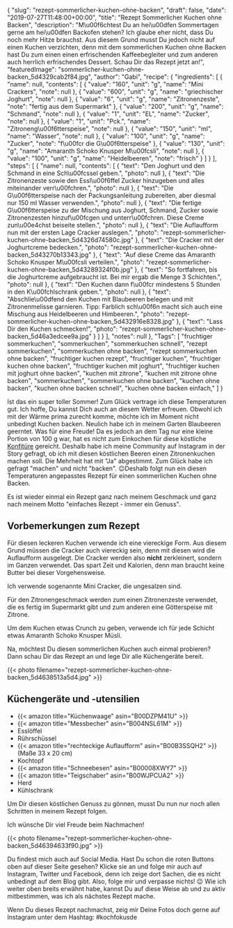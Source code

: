 {
    "slug": "rezept-sommerlicher-kuchen-ohne-backen",
    "draft": false,
    "date": "2019-07-27T11:48:00+00:00",
    "title": "Rezept Sommerlicher Kuchen ohne Backen",
    "description": "M\u00f6chtest Du an hei\u00dfen Sommertagen gerne am hei\u00dfen Backofen stehen?  Ich glaube eher nicht, dass Du noch mehr Hitze brauchst. Aus diesem Grund musst Du jedoch nicht auf einen Kuchen verzichten, denn mit dem sommerlichen Kuchen ohne Backen hast Du zum einen einen erfrischenden Kaffeebegleiter und zum anderen auch herrlich erfrischendes Dessert. Schau Dir das Rezept jetzt an!",
    "featuredImage": "sommerlicher-kuchen-ohne-backen_5d4329cab2f84.jpg",
    "author": "Gabi",
    "recipe": {
        "ingredients": [
            {
                "name": null,
                "contents": [
                    {
                        "value": "160",
                        "unit": "g",
                        "name": "Mini Crackers",
                        "note": null
                    },
                    {
                        "value": "600",
                        "unit": "g",
                        "name": "griechischer Joghurt",
                        "note": null
                    },
                    {
                        "value": "6",
                        "unit": "g",
                        "name": "Zitronenzeste",
                        "note": "fertig aus dem Supermarkt"
                    },
                    {
                        "value": "200",
                        "unit": "g",
                        "name": "Schmand",
                        "note": null
                    },
                    {
                        "value": "1",
                        "unit": "EL",
                        "name": "Zucker",
                        "note": null
                    },
                    {
                        "value": "1",
                        "unit": "Pck.",
                        "name": "Zitroneng\u00f6tterspeise",
                        "note": null
                    },
                    {
                        "value": "150",
                        "unit": "ml",
                        "name": "Wasser",
                        "note": null
                    },
                    {
                        "value": "100",
                        "unit": "g",
                        "name": "Zucker",
                        "note": "f\u00fcr die G\u00f6tterspeise"
                    },
                    {
                        "value": "130",
                        "unit": "g",
                        "name": "Amaranth Schoko Knusper M\u00fcsli",
                        "note": null
                    },
                    {
                        "value": "100",
                        "unit": "g",
                        "name": "Heidelbeeren",
                        "note": "frisch"
                    }
                ]
            }
        ],
        "steps": [
            {
                "name": null,
                "contents": [
                    {
                        "text": "Den Joghurt und den Schmand in eine Sch\u00fcssel geben.",
                        "photo": null
                    },
                    {
                        "text": "Die Zitronenzeste sowie den Essl\u00f6ffel Zucker hinzugeben und alles miteinander verr\u00fchren.",
                        "photo": null
                    },
                    {
                        "text": "Die G\u00f6tterspeise nach der Packungsanleitung zubereiten, aber diesmal nur 150 ml Wasser verwenden.",
                        "photo": null
                    },
                    {
                        "text": "Die fertige G\u00f6tterspeise zu der Mischung aus Joghurt, Schmand, Zucker sowie Zitronenzesten hinzuf\u00fcgen und unterr\u00fchren. Diese Creme zun\u00e4chst beiseite stellen.",
                        "photo": null
                    },
                    {
                        "text": "Die Auflaufform nun mit der ersten Lage Cracker auslegen.",
                        "photo": "rezept-sommerlicher-kuchen-ohne-backen_5d4326d74580c.jpg"
                    },
                    {
                        "text": "Die Cracker mit der Joghurtcreme bedecken.",
                        "photo": "rezept-sommerlicher-kuchen-ohne-backen_5d43270b13343.jpg"
                    },
                    {
                        "text": "Auf diese Creme das Amaranth Schoko Knusper M\u00fcsli verteilen.",
                        "photo": "rezept-sommerlicher-kuchen-ohne-backen_5d43289324f0b.jpg"
                    },
                    {
                        "text": "So fortfahren, bis die Joghurtcreme aufgebraucht ist. Bei mir ergab die Menge 3 Schichten.",
                        "photo": null
                    },
                    {
                        "text": "Den Kuchen dann f\u00fcr mindestens 5 Stunden in den K\u00fchlschrank geben.",
                        "photo": null
                    },
                    {
                        "text": "Abschlie\u00dfend den Kuchen mit Blaubeeren belegen und mit Zitronenmelisse garnieren. Tipp: Farblich sch\u00f6n macht sich auch eine Mischung aus Heidelbeeren und Himbeeren.",
                        "photo": "rezept-sommerlicher-kuchen-ohne-backen_5d432916e8328.jpg"
                    },
                    {
                        "text": "Lass Dir den Kuchen schmecken!",
                        "photo": "rezept-sommerlicher-kuchen-ohne-backen_5d46a3edcee9a.jpg"
                    }
                ]
            }
        ],
        "notes": null
    },
    "Tags": [
        "fruchtiger sommerkuchen",
        "sommerkuchen",
        "sommerkuchen schnell",
        "rezept sommerkuchen",
        "sommerkuchen ohne backen",
        "rezept sommerkuchen ohne backen",
        "fruchtiger kuchen rezept",
        "fruchtiger kuchen",
        "fruchtiger kuchen ohne backen",
        "fruchtiger kuchen mit joghurt",
        "fruchtiger kuchen mit joghurt ohne backen",
        "kuchen mit zitrone",
        "kuchen mit zitrone ohne backen",
        "sommerkuchen",
        "sommerkuchen ohne backen",
        "kuchen ohne backen",
        "kuchen ohne backen schnell",
        "kuchen ohne backen einfach,"
    ]
}

Ist das ein super toller Sommer! Zum Glück vertrage ich diese Temperaturen gut. Ich hoffe, Du kannst Dich auch an diesem Wetter erfreuen. Obwohl ich mit der Wärme prima zurecht komme, möchte ich im Moment nicht unbedingt Kuchen backen. Neulich habe ich in meinem Garten Blaubeeren geerntet. Was für eine Freude! Da es jedoch an dem Tag nur eine kleine Portion von 100 g war, hat es nicht zum Einkochen für diese köstliche [Konfitüre](https://kochfokus.de/artikel/erdbeer-heidelbeerkonfituere/ "Konfitüre") gereicht. Deshalb habe ich meine Community auf Instagram in der Story gefragt, ob ich mit diesen köstlichen Beeren einen Zitronenkuchen machen soll. Die Mehrheit hat mit "Ja" abgestimmt. Zum Glück habe ich gefragt "machen" und nicht "backen". 😉Deshalb folgt nun ein diesen Temperaturen angepasstes Rezept für einen sommerlichen Kuchen ohne Backen.

Es ist wieder einmal ein Rezept ganz nach meinem Geschmack und ganz nach meinem Motto "einfaches Rezept - immer ein Genuss".

## Vorbemerkungen zum Rezept

Für diesen leckeren Kuchen verwende ich eine viereckige Form. Aus diesem Grund müssen die Cracker auch viereckig sein, denn mit diesen wird die Auflaufform ausgelegt. Die Cracker werden also **nicht** zerkleinert, sondern im Ganzen verwendet. Das spart Zeit und Kalorien, denn man braucht keine Butter bei dieser Vorgehensweise.

Ich verwende sogenannte Mini Cracker, die ungesalzen sind.

Für den Zitronengeschmack werden zum einen Zitronenzeste verwendet, die es fertig im Supermarkt gibt und zum anderen eine Götterspeise mit Zitrone.

Um dem Kuchen etwas Crunch zu geben, verwende ich für jede Schicht etwas Amaranth Schoko Knusper Müsli.

Na, möchtest Du diesen sommerlichen Kuchen auch einmal probieren? Dann schau Dir das Rezept an und lege Dir alle Küchengeräte bereit.

{{< photo filename="rezept-sommerlicher-kuchen-ohne-backen_5d4638513a5d4.jpg" >}}

## Küchengeräte und -utensilien

- {{< amazon title="Küchenwaage" asin="B00DZPM41U" >}}
- {{< amazon title="Messbecher" asin="B004NSL61M" >}}
- Esslöffel
- Rührschüssel
- {{< amazon title="rechteckige Auflaufform" asin="B00B3SSQH2" >}} (Maße 33 x 20 cm)
- Kochtopf
- {{< amazon title="Schneebesen" asin="B00008XWY7" >}}
- {{< amazon title="Teigschaber" asin="B00WJPCUA2" >}}
- Herd
- Kühlschrank

Um Dir diesen köstlichen Genuss zu gönnen, musst Du nun nur noch allen Schritten in meinem Rezept folgen.

Ich wünsche Dir viel Freude beim Nachmachen!

{{< photo filename="rezept-sommerlicher-kuchen-ohne-backen_5d46394633f90.jpg" >}}

Du findest mich auch auf Social Media. Hast Du schon die roten Buttons oben auf dieser Seite gesehen? Klicke sie an und folge mir auch auf Instagram, Twitter und Facebook, denn ich zeige dort Sachen, die es nicht unbedingt auf dem Blog gibt. Also, folge mir und verpasse nichts! 😉 Wie ich weiter oben breits erwähnt habe, kannst Du auf diese Weise ab und zu aktiv mitbestimmen, was ich als nächstes Rezept mache.

Wenn Du dieses Rezept nachmachst, zeig mir Deine Fotos doch gerne auf Instagram unter dem Hashtag: #kochfokusde